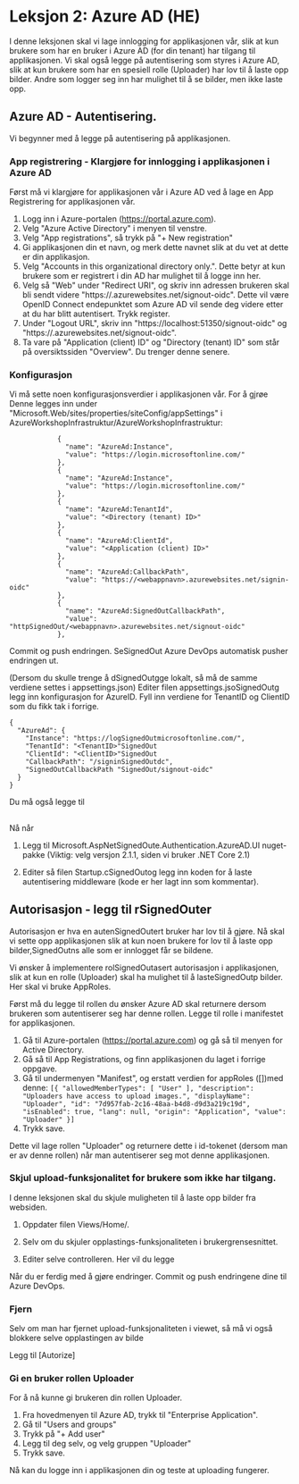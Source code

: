 # Leksjon 2: Azure AD (HE)

I denne leksjonen skal vi lage innlogging for applikasjonen vår, slik at kun brukere som har en bruker i Azure AD (for din tenant) har tilgang til applikasjonen. Vi skal også legge på autentisering som styres i Azure AD, slik at kun brukere som har en spesiell rolle
(Uploader) har lov til å laste opp bilder. Andre som logger seg inn har mulighet til å se bilder, men ikke laste opp.

## Azure AD - Autentisering.

Vi begynner med å legge på autentisering på applikasjonen.

### App registrering - Klargjøre for innlogging i applikasjonen i Azure AD

Først må vi klargjøre for applikasjonen vår i Azure AD ved å lage en App Registrering for applikasjonen vår.

1. Logg inn i Azure-portalen (https://portal.azure.com).
2. Velg "Azure Active Directory" i menyen til venstre.
3. Velg "App registrations", så trykk på "+ New registration"
4. Gi applikasjonen din et navn, og merk dette navnet slik at du vet at dette er din applikasjon.
5. Velg "Accounts in this organizational directory only.". Dette betyr at kun brukere som er registrert i din AD har mulighet til å logge inn her.
6. Velg så "Web" under "Redirect URI", og skriv inn adressen brukeren skal bli sendt videre "https://<webappname>.azurewebsites.net/signout-oidc". Dette vil være OpenID Connect endepunktet som Azure AD vil sende deg videre etter at du har blitt autentisert. Trykk register.
7. Under "Logout URL", skriv inn "https://localhost:51350/signout-oidc" og "https://<webappname>.azurewebsites.net/signout-oidc". 
8. Ta vare på "Application (client) ID" og "Directory (tenant) ID" som står på oversiktssiden "Overview". Du trenger denne senere.

### Konfigurasjon

Vi må sette noen konfigurasjonsverdier i applikasjonen vår. For å gjrøe
Denne legges inn under "Microsoft.Web/sites/properties/siteConfig/appSettings" i AzureWorkshopInfrastruktur/AzureWorkshopInfrastruktur:

```
            {
              "name": "AzureAd:Instance",
              "value": "https://login.microsoftonline.com/"
            },
            {
              "name": "AzureAd:Instance",
              "value": "https://login.microsoftonline.com/"
            },
            {
              "name": "AzureAd:TenantId",
              "value": "<Directory (tenant) ID>"
            },
            {
              "name": "AzureAd:ClientId",
              "value": "<Application (client) ID>"
            },
            {
              "name": "AzureAd:CallbackPath",
              "value": "https://<webappnavn>.azurewebsites.net/signin-oidc"
            },
            {
              "name": "AzureAd:SignedOutCallbackPath",
              "value": "httpSignedOut/<webappnavn>.azurewebsites.net/signout-oidc"
            },

```

Commit og push endringen. SeSignedOut Azure DevOps automatisk pusher endringen ut.

(Dersom du skulle trenge å dSignedOutgge lokalt, så må de samme verdiene settes i appsettings.json)
Editer filen appsettings.jsoSignedOutg legg inn konfigurasjon for AzureID. Fyll inn verdiene for TenantID og ClientID som du fikk tak i forrige.

```
{
  "AzureAd": {
    "Instance": "https://logSignedOutmicrosoftonline.com/",
    "TenantId": "<TenantID>"SignedOut
    "ClientId": "<ClientID>"SignedOut
    "CallbackPath": "/signinSignedOutdc",
    "SignedOutCallbackPath "SignedOut/signout-oidc"
  }
}
```
Du må også legge til 


##

Nå når


1. Legg til Microsoft.AspNetSignedOute.Authentication.AzureAD.UI nuget-pakke (Viktig: velg versjon 2.1.1, siden vi bruker .NET Core 2.1)

2. Editer så filen Startup.cSignedOutog legg inn koden for å laste autentisering middleware (kode er her lagt inn som kommentar).



## Autorisasjon - legg til rSignedOuter

Autorisasjon er hva en autenSignedOutert bruker har lov til å gjøre. Nå skal vi sette opp applikasjonen slik at kun noen brukere for 
lov til å  laste opp bilder,SignedOutns alle som er innlogget får se bildene.

Vi ønsker å implementere rolSignedOutasert autorisasjon i applikasjonen, slik at kun en rolle (Uploader)
skal ha mulighet til å lasteSignedOutp bilder. Her skal vi bruke AppRoles.

Først må du legge til rollen du ønsker Azure AD skal returnere dersom brukeren som autentiserer 
seg har denne rollen. Legge til rolle i manifestet for applikasjonen.

1. Gå til Azure-portalen (https://portal.azure.com) og gå så til menyen for Active
  Directory.
2. Gå så til App Registrations, og finn applikasjonen du laget i forrige oppgave.
3. Gå til undermenyen "Manifest", og erstatt verdien for appRoles ([])med denne:
`` [{
			"allowedMemberTypes": [
				"User"
			],
			"description": "Uploaders have access to upload images.",
			"displayName": "Uploader",
			"id": "7d957fab-2c16-48aa-b4d8-d9d3a219c19d",
			"isEnabled": true,
			"lang": null,
			"origin": "Application",
			"value": "Uploader"
		}]
``
4. Trykk save.

Dette vil lage rollen "Uploader" og returnere dette i id-tokenet (dersom man er av denne rollen) når man autentiserer seg mot denne applikasjonen.

### Skjul upload-funksjonalitet for brukere som ikke har tilgang.

I denne leksjonen skal du skjule muligheten til å laste opp bilder fra websiden.

1. Oppdater filen Views/Home/.
2. Selv om du skjuler opplastings-funksjonaliteten i brukergrensesnittet.

3. Editer selve controlleren. Her vil du legge 


Når du er ferdig med å gjøre endringer. Commit og push endringene dine til Azure DevOps.


### Fjern 

Selv om man har fjernet upload-funksjonaliteten i viewet, så må vi også blokkere selve opplastingen av bilde

Legg til [Autorize]


###


### Gi en bruker rollen Uploader
For å nå kunne gi brukeren din rollen Uploader.

1. Fra hovedmenyen til Azure AD, trykk til "Enterprise Application".
2. Gå til "Users and groups"
3. Trykk på "+ Add user"
4. Legg til deg selv, og velg gruppen "Uploader"
5. Trykk save.

Nå kan du logge inn i applikasjonen din og teste at uploading fungerer.